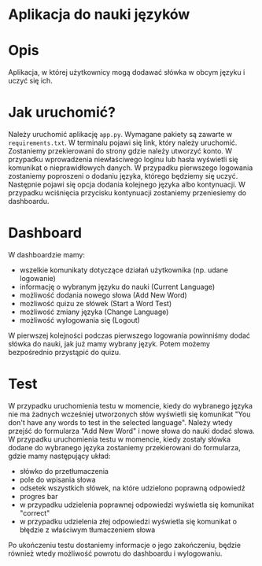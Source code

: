 # Aplikacja do nauki języków

# Opis
Aplikacja, w której użytkownicy mogą dodawać słówka w obcym języku i uczyć się ich.

# Jak uruchomić?
Należy uruchomić aplikację `app.py`. Wymagane pakiety są zawarte w `requirements.txt`.  W terminalu pojawi się link, który należy uruchomić.
Zostaniemy przekierowani do strony gdzie należy utworzyć konto. W przypadku wprowadzenia niewłaściwego loginu lub hasła wyświetli się komunikat o nieprawidłowych danych. 
W przypadku pierwszego logowania zostaniemy poproszeni o dodaniu języka, którego będziemy się uczyć. Następnie pojawi się opcja dodania kolejnego języka albo kontynuacji. 
W przypadku wciśnięcia przycisku kontynuacji zostaniemy przeniesiemy do dashboardu.


# Dashboard
W dashboardzie mamy:
- wszelkie komunikaty dotyczące działań użytkownika (np. udane logowanie)
- informację o wybranym języku do nauki (Current Language)
- możliwość dodania nowego słowa (Add New Word)
- możliwość quizu ze słówek (Start a Word Test)
- możliwość zmiany języka (Change Language)
- możliwość wylogowania się (Logout)

W pierwszej kolejności podczas pierwszego logowania powinniśmy dodać słówka do nauki, jak już mamy wybrany język. Potem możemy bezpośrednio przystąpić do quizu.

# Test
W przypadku uruchomienia testu w momencie, kiedy do wybranego języka nie ma żadnych wcześniej utworzonych słów wyświetli się komunikat "You don't have any words to test in the selected language". Należy wtedy przejść do formularza "Add New Word" i nowe słowa do nauki dodać słowa.
W przypadku uruchomienia testu w momencie, kiedy zostały słówka dodane do wybranego języka zostaniemy przekierowani do formularza, gdzie mamy następujący układ:
- słówko do przetłumaczenia
- pole do wpisania słowa
- odsetek wszystkich słówek, na które udzielono poprawną odpowiedź
- progres bar
- w przypadku udzielenia poprawnej odpowiedzi wyświetla się komunikat "correct"
- w przypadku udzielenia złej odpowiedzi wyświetla się komunikat o błędzie z właściwym tłumaczeniem słowa

Po ukończeniu testu dostaniemy informacje o jego zakończeniu, będzie również wtedy możliwość powrotu do dashboardu i wylogowaniu. 

